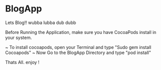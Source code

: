 # BlogApp
Lets Blog!! wubba lubba dub dubb


Before Running the Application, make sure you have CocoaPods install in your system.

~ To install cocoapods, open your Terminal and type "Sudo gem install Cocoapods"
~ Now Go to the BlogApp Directory and type "pod install"

Thats All. enjoy !
